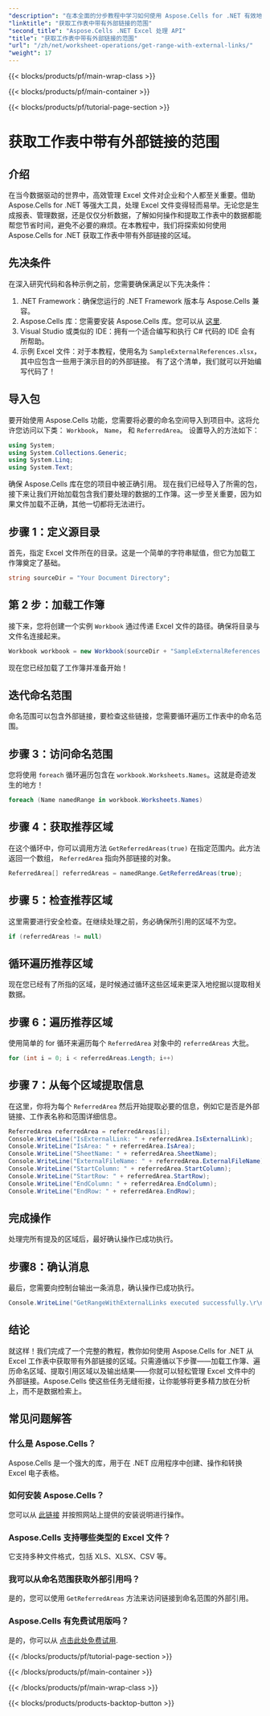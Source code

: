 ```yaml
---
"description": "在本全面的分步教程中学习如何使用 Aspose.Cells for .NET 有效地获取 Excel 工作表中具有外部链接的范围。"
"linktitle": "获取工作表中带有外部链接的范围"
"second_title": "Aspose.Cells .NET Excel 处理 API"
"title": "获取工作表中带有外部链接的范围"
"url": "/zh/net/worksheet-operations/get-range-with-external-links/"
"weight": 17
---
```


{{< blocks/products/pf/main-wrap-class >}}

{{< blocks/products/pf/main-container >}}

{{< blocks/products/pf/tutorial-page-section >}}

# 获取工作表中带有外部链接的范围

## 介绍
在当今数据驱动的世界中，高效管理 Excel 文件对企业和个人都至关重要。借助 Aspose.Cells for .NET 等强大工具，处理 Excel 文件变得轻而易举。无论您是生成报表、管理数据，还是仅仅分析数据，了解如何操作和提取工作表中的数据都能帮您节省时间，避免不必要的麻烦。在本教程中，我们将探索如何使用 Aspose.Cells for .NET 获取工作表中带有外部链接的区域。 
## 先决条件
在深入研究代码和各种示例之前，您需要确保满足以下先决条件：
1. .NET Framework：确保您运行的 .NET Framework 版本与 Aspose.Cells 兼容。
2. Aspose.Cells 库：您需要安装 Aspose.Cells 库。您可以从 [这里](https://releases。aspose.com/cells/net/).
3. Visual Studio 或类似的 IDE：拥有一个适合编写和执行 C# 代码的 IDE 会有所帮助。
4. 示例 Excel 文件：对于本教程，使用名为 `SampleExternalReferences.xlsx`，其中应包含一些用于演示目的的外部链接。
有了这个清单，我们就可以开始编写代码了！
## 导入包
要开始使用 Aspose.Cells 功能，您需要将必要的命名空间导入到项目中。这将允许您访问以下类： `Workbook`， `Name`， 和 `ReferredArea`。 
设置导入的方法如下：
```csharp
using System;
using System.Collections.Generic;
using System.Linq;
using System.Text;
```
确保 Aspose.Cells 库在您的项目中被正确引用。 
现在我们已经导入了所需的包，接下来让我们开始加载包含我们要处理的数据的工作簿。这一步至关重要，因为如果文件加载不正确，其他一切都将无法进行。
## 步骤 1：定义源目录
首先，指定 Excel 文件所在的目录。这是一个简单的字符串赋值，但它为加载工作簿奠定了基础。
```csharp
string sourceDir = "Your Document Directory";
```
## 第 2 步：加载工作簿
接下来，您将创建一个实例 `Workbook` 通过传递 Excel 文件的路径。确保将目录与文件名连接起来。
```csharp
Workbook workbook = new Workbook(sourceDir + "SampleExternalReferences.xlsx");
```
现在您已经加载了工作簿并准备开始！
## 迭代命名范围
命名范围可以包含外部链接，要检查这些链接，您需要循环遍历工作表中的命名范围。
## 步骤 3：访问命名范围
您将使用 `foreach` 循环遍历包含在 `workbook.Worksheets.Names`。这就是奇迹发生的地方！
```csharp
foreach (Name namedRange in workbook.Worksheets.Names)
```
## 步骤 4：获取推荐区域
在这个循环中，你可以调用方法 `GetReferredAreas(true)` 在指定范围内。此方法返回一个数组， `ReferredArea` 指向外部链接的对象。
```csharp
ReferredArea[] referredAreas = namedRange.GetReferredAreas(true);
```
## 步骤 5：检查推荐区域
这里需要进行安全检查。在继续处理之前，务必确保所引用的区域不为空。
```csharp
if (referredAreas != null)
```
## 循环遍历推荐区域
现在您已经有了所指的区域，是时候通过循环这些区域来更深入地挖掘以提取相关数据。
## 步骤 6：遍历推荐区域
使用简单的 for 循环来遍历每个 `ReferredArea` 对象中的 `referredAreas` 大批。
```csharp
for (int i = 0; i < referredAreas.Length; i++)
```
## 步骤 7：从每个区域提取信息
在这里，你将为每个 `ReferredArea` 然后开始提取必要的信息，例如它是否是外部链接、工作表名称和范围详细信息。
```csharp
ReferredArea referredArea = referredAreas[i];
Console.WriteLine("IsExternalLink: " + referredArea.IsExternalLink);
Console.WriteLine("IsArea: " + referredArea.IsArea);
Console.WriteLine("SheetName: " + referredArea.SheetName);
Console.WriteLine("ExternalFileName: " + referredArea.ExternalFileName);
Console.WriteLine("StartColumn: " + referredArea.StartColumn);
Console.WriteLine("StartRow: " + referredArea.StartRow);
Console.WriteLine("EndColumn: " + referredArea.EndColumn);
Console.WriteLine("EndRow: " + referredArea.EndRow);
```
## 完成操作
处理完所有提及的区域后，最好确认操作已成功执行。
## 步骤8：确认消息
最后，您需要向控制台输出一条消息，确认操作已成功执行。
```csharp
Console.WriteLine("GetRangeWithExternalLinks executed successfully.\r\n");
```
## 结论
就这样！我们完成了一个完整的教程，教你如何使用 Aspose.Cells for .NET 从 Excel 工作表中获取带有外部链接的区域。只需遵循以下步骤——加载工作簿、遍历命名区域、提取引用区域以及输出结果——你就可以轻松管理 Excel 文件中的外部链接。Aspose.Cells 使这些任务无缝衔接，让你能够将更多精力放在分析上，而不是数据检索上。
## 常见问题解答
### 什么是 Aspose.Cells？
Aspose.Cells 是一个强大的库，用于在 .NET 应用程序中创建、操作和转换 Excel 电子表格。
### 如何安装 Aspose.Cells？
您可以从 [此链接](https://releases.aspose.com/cells/net/) 并按照网站上提供的安装说明进行操作。
### Aspose.Cells 支持哪些类型的 Excel 文件？
它支持多种文件格式，包括 XLS、XLSX、CSV 等。
### 我可以从命名范围获取外部引用吗？
是的，您可以使用 `GetReferredAreas` 方法来访问链接到命名范围的外部引用。
### Aspose.Cells 有免费试用版吗？
是的，你可以从 [点击此处免费试用](https://releases。aspose.com/).


{{< /blocks/products/pf/tutorial-page-section >}}

{{< /blocks/products/pf/main-container >}}

{{< /blocks/products/pf/main-wrap-class >}}

{{< blocks/products/products-backtop-button >}}